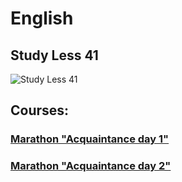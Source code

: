 ﻿# English 
## Study Less 41
![Study Less 41](https://github.com/AndriiKot/Marathon__English__UA/blob/main/study_less_41__image__.jpg)

## Courses:
### [Marathon "Acquaintance day 1"](https://github.com/AndriiKot/Marathon__acquaintance__day_1)
### [Marathon "Acquaintance day 2"](https://github.com/AndriiKot/Marathon__Acquaintance__day_2.git)
